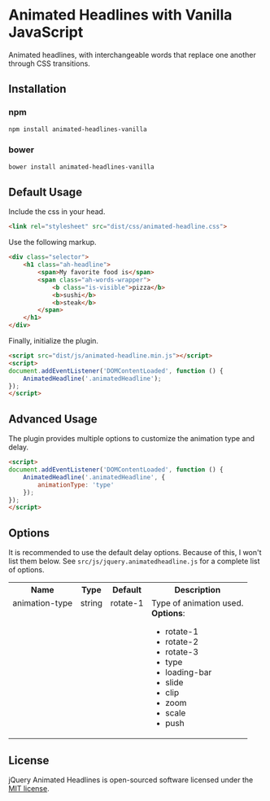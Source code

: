 # Animated Headlines with Vanilla JavaScript

Animated headlines, with interchangeable words that replace one another through CSS transitions.

## Installation

### npm

```bash
npm install animated-headlines-vanilla
```

### bower
```bash
bower install animated-headlines-vanilla
```

## Default Usage

Include the css in your head.
```html
<link rel="stylesheet" src="dist/css/animated-headline.css">
```

Use the following markup.
```html
<div class="selector">
    <h1 class="ah-headline">
        <span>My favorite food is</span>
        <span class="ah-words-wrapper">
            <b class="is-visible">pizza</b>
            <b>sushi</b>
            <b>steak</b>
        </span>
    </h1>
</div>
```

Finally, initialize the plugin.
```html
<script src="dist/js/animated-headline.min.js"></script>
<script>
document.addEventListener('DOMContentLoaded', function () {
    AnimatedHeadline('.animatedHeadline');
});
</script>
```

## Advanced Usage

The plugin provides multiple options to customize the animation type and delay.
```html
<script>
document.addEventListener('DOMContentLoaded', function () {
    AnimatedHeadline('.animatedHeadline', {
        animationType: 'type'
    });
});
</script>
```

## Options

It is recommended to use the default delay options. Because of this, I won't list them below. See `src/js/jquery.animatedheadline.js` for a complete list of options.

<table>
    <tr>
        <th>Name</th>
        <th>Type</th>
        <th>Default</th>
        <th>Description</th>
    </tr>
    <tr valign="top">
        <td>animation-type</td>
        <td>string</td>
        <td>rotate-1</td>
        <td>Type of animation used.<br /><strong>Options</strong>: <ul><li>rotate-1</li><li>rotate-2</li><li>rotate-3</li><li>type</li><li>loading-bar</li><li>slide</li><li>clip</li><li>zoom</li><li>scale</li><li>push</li></ul></td>
    </tr>
</table>

## License

jQuery Animated Headlines is open-sourced software licensed under the [MIT license](http://opensource.org/licenses/MIT).